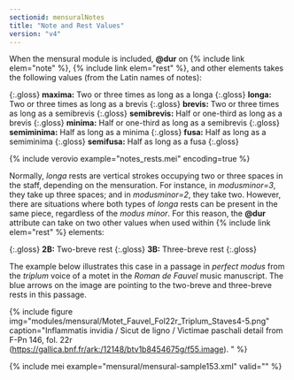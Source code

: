 ```yaml
---
sectionid: mensuralNotes
title: "Note and Rest Values"
version: "v4"
---
```


When the mensural module is included, **@dur** on {% include link elem="note" %}, {% include link elem="rest" %}, and other elements takes the following values (from the Latin names of notes):

{:.gloss}
**maxima:** Two or three times as long as a longa
{:.gloss}
**longa:** Two or three times as long as a brevis
{:.gloss}
**brevis:** Two or three times as long as a semibrevis
{:.gloss}
**semibrevis:** Half or one-third as long as a brevis
{:.gloss}
**minima:** Half or one-third as long as a semibrevis
{:.gloss}
**semiminima:** Half as long as a minima
{:.gloss}
**fusa:** Half as long as a semiminima
{:.gloss}
**semifusa:** Half as long as a fusa
{:.gloss}

{% include verovio example="notes_rests.mei" encoding=true %}

Normally, *longa* rests are vertical strokes occupying two or three spaces in the staff, depending on the mensuration. For instance, in *modusminor=3*, they take up three spaces; and in *modusminor=2*, they take two. However, there are situations where both types of *longa* rests can be present in the same piece, regardless of the *modus minor*. For this reason, the **@dur** attribute can take on two other values when used within {% include link elem="rest" %} elements:

{:.gloss}
**2B:** Two-breve rest
{:.gloss}
**3B:** Three-breve rest
{:.gloss}

The example below illustrates this case in a passage in *perfect modus* from the *triplum* voice of a motet in the *Roman de Fauvel* music manuscript. The blue arrows on the image are pointing to the two-breve and three-breve rests in this passage.

{% include figure img="modules/mensural/Motet_Fauvel_Fol22r_Triplum_Staves4-5.png" caption="Inflammatis invidia / Sicut de ligno / Victimae paschali detail from F-Pn 146, fol. 22r (https://gallica.bnf.fr/ark:/12148/btv1b8454675g/f55.image). " %}

<!--{% include verovio example="Motet_Fauvel_Fol22r_Triplum.mei" encoding=true %}-->

{% include mei example="mensural/mensural-sample153.xml" valid="" %}